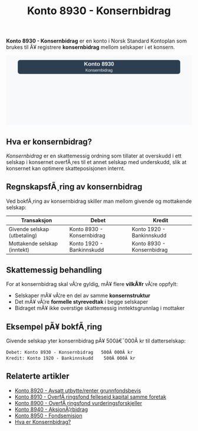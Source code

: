 ﻿---
title: "Konto 8930 - Konsernbidrag"
meta_title: "8930-konsernbidrag"
meta_description: '**Konto 8930 - Konsernbidrag** er en konto i Norsk Standard Kontoplan som brukes til Ã¥ registrere **konsernbidrag** mellom selskaper i et konsern.'
slug: 8930-konsernbidrag
type: blog
layout: pages/single
---

**Konto 8930 - Konsernbidrag** er en konto i Norsk Standard Kontoplan som brukes til Ã¥ registrere **konsernbidrag** mellom selskaper i et konsern.

![Illustrasjon av konto 8930 konsernbidrag](8930-konsernbidrag-image.svg)

## Hva er konsernbidrag?

*Konsernbidrag* er en skattemessig ordning som tillater at overskudd i ett selskap i konsernet overfÃ¸res til et annet selskap med underskudd, slik at konsernet kan optimere skatteposisjonen internt.

## RegnskapsfÃ¸ring av konsernbidrag

Ved bokfÃ¸ring av konsernbidrag skiller man mellom givende og mottakende selskap:

| Transaksjon                        | Debet                                     | Kredit                                  |
|------------------------------------|-------------------------------------------|-----------------------------------------|
| Givende selskap (utbetaling)       | Konto 8930 - Konsernbidrag                | Konto 1920 - Bankinnskudd               |
| Mottakende selskap (inntekt)       | Konto 1920 - Bankinnskudd                 | Konto 8930 - Konsernbidrag              |

## Skattemessig behandling

For at konsernbidrag skal vÃ¦re gyldig, mÃ¥ flere **vilkÃ¥r** vÃ¦re oppfylt:

* Selskaper mÃ¥ vÃ¦re en del av samme **konsernstruktur**
* Det mÃ¥ vÃ¦re **formelle styrevedtak** i begge selskaper
* Bidraget mÃ¥ ikke overstige skattemessig inntektsgrunnlag i mottaker

## Eksempel pÃ¥ bokfÃ¸ring

Givende selskap yter konsernbidrag pÃ¥ 500â€¯000Â kr til datterselskap:

```plaintext
Debet: Konto 8930 - Konsernbidrag   500Â 000Â kr
Kredit: Konto 1920 - Bankinnskudd    500Â 000Â kr
```

## Relaterte artikler

* [Konto 8920 - Avsatt utbytte/renter grunnfondsbevis](/blogs/kontoplan/8920-avsatt-utbytte-renter-grunnfondsbevis "Konto 8920 - Avsatt utbytte/renter grunnfondsbevis: Avsetning av utbytte og renter pÃ¥ grunnfondsbevis")
* [Konto 8910 - OverfÃ¸ringsfond felleseid kapital samme foretak](/blogs/kontoplan/8910-overforingsfond-felleseid-kapital-samme-foretak "Konto 8910 - OverfÃ¸ringsfond felleseid kapital samme foretak: Intern overfÃ¸ring av kapital")
* [Konto 8900 - OverfÃ¸ringsfond vurderingsforskjeller](/blogs/kontoplan/8900-overforingsfond-vurderingsforskjeller "Konto 8900 - OverfÃ¸ringsfond vurderingsforskjeller: OverfÃ¸ring av vurderingsreserver til resultatregnskapet")
* [Konto 8940 - AksjonÃ¦rbidrag](/blogs/kontoplan/8940-aksjonaerbidrag "Konto 8940 - AksjonÃ¦rbidrag: AksjonÃ¦rbidrag mellom selskap og aksjonÃ¦r")
* [Konto 8950 - Fondsemisjon](/blogs/kontoplan/8950-fondsemisjon "Konto 8950 - Fondsemisjon: Fondsemisjon i Norsk Standard Kontoplan")
* [Hva er Konsernbidrag?](/blogs/regnskap/hva-er-konsernbidrag "Hva er Konsernbidrag? Komplett Guide til Konsernbidrag i Norge")

